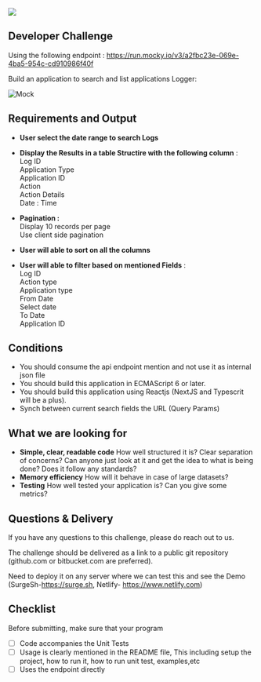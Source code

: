 ![](https://media-exp1.licdn.com/dms/image/C561BAQGgMamiRkXXKg/company-background_10000/0/1642167173910?e=1644004800&v=beta&t=Xz9zywsE04M7o79mlxfdOBO67BpV3JpVRHXKGGT877s)
## Developer Challenge

Using the following endpoint : https://run.mocky.io/v3/a2fbc23e-069e-4ba5-954c-cd910986f40f

Build an application to search and list applications Logger:

![Mock](https://i.ibb.co/DMhqYjw/Screen-Shot-2022-02-04-at-12-15-45-AM.png)

## Requirements and Output

- **User select the date range to search Logs**
- **Display the Results in a table Structire with the following column** : <br>
      Log ID<br>
      Application Type<br>
      Application ID<br>
      Action<br>
      Action Details<br>
      Date : Time
- **Pagination :** <br>
      Display 10 records per page<br>
        Use client side pagination
      
- **User will able to sort on all the columns**
- **User will able to filter based on mentioned Fields** : <br>
       Log ID <br>
       Action type <br>
       Application type <br>
       From Date<br>
       Select date<br>
       To Date<br>
       Application ID

## Conditions
- You should consume the api endpoint mention and not use it as internal json file
- You should build this application in ECMAScript 6 or later.
- You should build this application using Reactjs (NextJS and Typescrit will be a plus).
- Synch between current search fields the URL (Query Params)

## What we are looking for

- **Simple, clear, readable code** How well structured it is? Clear separation of concerns? Can anyone just look at it and get the idea to
what is being done? Does it follow any standards?
- **Memory efficiency** How will it behave in case of large datasets?
- **Testing** How well tested your application is? Can you give some metrics?


## Questions & Delivery

If you have any questions to this challenge, please do reach out to us.

The challenge should be delivered as a link to a public git repository (github.com or bitbucket.com are preferred).

Need to deploy it on any server where we can test this and see the Demo (SurgeSh-https://surge.sh, Netlify- https://www.netlify.com)

## Checklist

Before submitting, make sure that your program

- [ ] Code accompanies the Unit Tests
- [ ] Usage is clearly mentioned in the README file, This including setup the project, how to run it, how to run unit test, examples,etc
- [ ] Uses the endpoint directly
